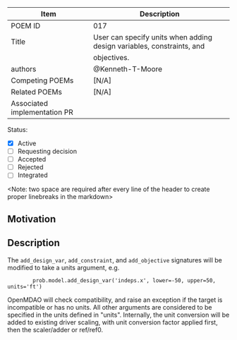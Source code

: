 | Item                        | Description                                                              |
| --------------------------- | ------------------------------------------------------------------------ |
| POEM ID                     | 017                                                                      |
| Title                       | User can specify units when adding design variables, constraints, and    |
|                             | objectives.                                                              |
| authors                     | @Kenneth-T-Moore                                                         |
| Competing POEMs             | [N/A]                                                                    |
| Related POEMs               | [N/A]                                                                    |
| Associated implementation PR|                                                                          |

Status:

- [x] Active
- [ ] Requesting decision
- [ ] Accepted
- [ ] Rejected
- [ ] Integrated

<Note: two space are required after every line of the header to create proper linebreaks in the markdown>


Motivation
----------


Description
-----------

The `add_design_var`, `add_constraint`, and `add_objective` signatures will be modified to take a units
argument, e.g.

```
        prob.model.add_design_var('indeps.x', lower=-50, upper=50, units='ft')
```

OpenMDAO will check compatibility, and raise an exception if the target is incompatible or has no units.  All
other arguments are considered to be specified in the units defined in "units".  Internally, the unit
conversion will be added to existing driver scaling, with unit conversion factor applied first, then the
scaler/adder or ref/ref0.




